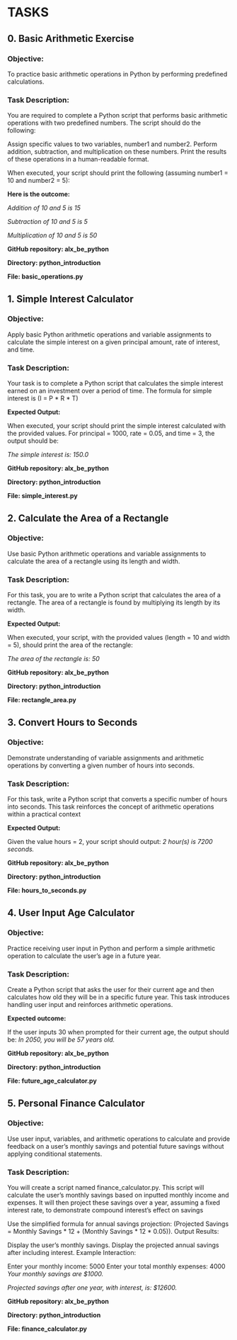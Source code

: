 # TASKS

## 0. Basic Arithmetic Exercise

### Objective: 

To practice basic arithmetic operations in Python by performing predefined calculations.

### Task Description:

You are required to complete a Python script that performs basic arithmetic operations with two predefined numbers. The script should do the following:

Assign specific values to two variables, number1 and number2.
Perform addition, subtraction, and multiplication on these numbers.
Print the results of these operations in a human-readable format.

When executed, your script should print the following (assuming number1 = 10 and number2 = 5):

**Here is the outcome:**

*Addition of 10 and 5 is 15*

*Subtraction of 10 and 5 is 5*

*Multiplication of 10 and 5 is 50*

**GitHub repository: alx_be_python**

**Directory: python_introduction**

**File: basic_operations.py**

## 1. Simple Interest Calculator

### Objective: 

Apply basic Python arithmetic operations and variable assignments to calculate the simple interest on a given principal amount, rate of interest, and time.

### Task Description:

Your task is to complete a Python script that calculates the simple interest earned on an investment over a period of time. The formula for simple interest is (I = P * R * T)

**Expected Output:**

When executed, your script should print the simple interest calculated with the provided values. For principal = 1000, rate = 0.05, and time = 3, the output should be:

*The simple interest is: 150.0*

**GitHub repository: alx_be_python**

**Directory: python_introduction**

**File: simple_interest.py**

## 2. Calculate the Area of a Rectangle

### Objective: 

Use basic Python arithmetic operations and variable assignments to calculate the area of a rectangle using its length and width.

### Task Description:

For this task, you are to write a Python script that calculates the area of a rectangle. The area of a rectangle is found by multiplying its length by its width.

**Expected Output:**

When executed, your script, with the provided values (length = 10 and width = 5), should print the area of the rectangle:

*The area of the rectangle is: 50*

**GitHub repository: alx_be_python**

**Directory: python_introduction**

**File: rectangle_area.py**

## 3. Convert Hours to Seconds

### Objective: 

Demonstrate understanding of variable assignments and arithmetic operations by converting a given number of hours into seconds.

### Task Description:

For this task, write a Python script that converts a specific number of hours into seconds. This task reinforces the concept of arithmetic operations within a practical context

**Expected Output:**

Given the value hours = 2, your script should output: *2 hour(s) is 7200 seconds.*

**GitHub repository: alx_be_python**

**Directory: python_introduction**

**File: hours_to_seconds.py**

## 4. User Input Age Calculator

### Objective: 

Practice receiving user input in Python and perform a simple arithmetic operation to calculate the user’s age in a future year.

### Task Description:

Create a Python script that asks the user for their current age and then calculates how old they will be in a specific future year. This task introduces handling user input and reinforces arithmetic operations.

**Expected outcome:**

If the user inputs 30 when prompted for their current age, the output should be: *In 2050, you will be 57 years old.*

**GitHub repository: alx_be_python**

**Directory: python_introduction**

**File: future_age_calculator.py**

## 5. Personal Finance Calculator

### Objective: 

Use user input, variables, and arithmetic operations to calculate and provide feedback on a user’s monthly savings and potential future savings without applying conditional statements.

### Task Description:

You will create a script named finance_calculator.py. This script will calculate the user’s monthly savings based on inputted monthly income and expenses. It will then project these savings over a year, assuming a fixed interest rate, to demonstrate compound interest’s effect on savings

Use the simplified formula for annual savings projection: (Projected Savings = Monthly Savings * 12 + (Monthly Savings * 12 * 0.05)).
Output Results:

Display the user’s monthly savings.
Display the projected annual savings after including interest.
Example Interaction:

Enter your monthly income: 5000
Enter your total monthly expenses: 4000
*Your monthly savings are $1000.*

*Projected savings after one year, with interest, is: $12600.*

**GitHub repository: alx_be_python**

**Directory: python_introduction**

**File: finance_calculator.py**

